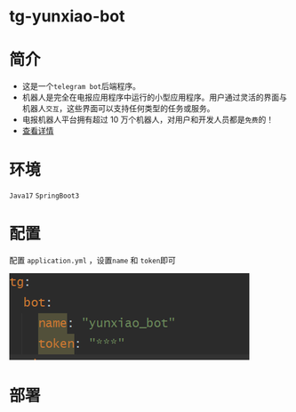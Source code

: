 # tg-yunxiao-bot

# 简介
- 这是一个`telegram bot`后端程序。
- 机器人是完全在电报应用程序中运行的小型应用程序。用户通过灵活的界面与机器人`交互`，这些界面可以支持任何类型的任务或服务。
- 电报机器人平台拥有超过 10 万个机器人，对用户和开发人员都是`免费`的！
- [查看详情](https://core.telegram.org/bots)

# 环境

`Java17` `SpringBoot3`

# 配置

配置 `application.yml` ，设置`name` 和 `token`即可

![img.png](img.png)

# 部署
